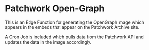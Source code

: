 # Patchwork Open-Graph
This is an Edge Function for generating the OpenGraph image which appears in the embeds that appear on the Patchwork Archive site.

A Cron Job is included which pulls data from the Patchwork API and updates the data in the image accordingly.
